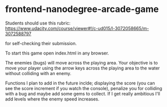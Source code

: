 frontend-nanodegree-arcade-game
===============================

Students should use this rubric: https://www.udacity.com/course/viewer#!/c-ud015/l-3072058665/m-3072588797

for self-checking their submission.

To start this game open index.html in any browser.

The enemies (bugs) will move across the playing area.  Your objective is to move your player using the arrow keys across the playing area to the water without colliding with an enemy.

Functions I plan to add in the future inclde; displaying the score (you can see the score increment if you watch the console), penalize you for colliding with a bug and maybe add some gems to collect.  If I get really ambitious I'll add levels where the enemy speed increases.

